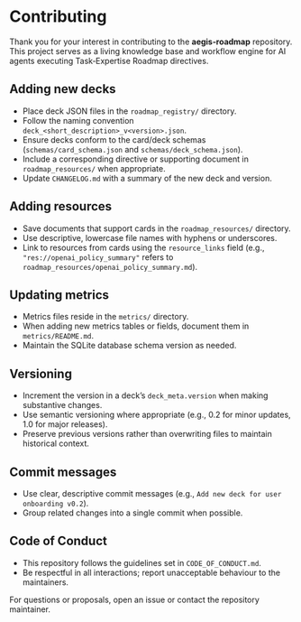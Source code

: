 # Contributing

Thank you for your interest in contributing to the **aegis‑roadmap** repository. This project serves as a living knowledge base and workflow engine for AI agents executing Task‑Expertise Roadmap directives.

## Adding new decks

- Place deck JSON files in the `roadmap_registry/` directory.
- Follow the naming convention `deck_<short_description>_v<version>.json`.
- Ensure decks conform to the card/deck schemas (`schemas/card_schema.json` and `schemas/deck_schema.json`).
- Include a corresponding directive or supporting document in `roadmap_resources/` when appropriate.
- Update `CHANGELOG.md` with a summary of the new deck and version.

## Adding resources

- Save documents that support cards in the `roadmap_resources/` directory.
- Use descriptive, lowercase file names with hyphens or underscores.
- Link to resources from cards using the `resource_links` field (e.g., `"res://openai_policy_summary"` refers to `roadmap_resources/openai_policy_summary.md`).

## Updating metrics

- Metrics files reside in the `metrics/` directory.
- When adding new metrics tables or fields, document them in `metrics/README.md`.
- Maintain the SQLite database schema version as needed.

## Versioning

- Increment the version in a deck’s `deck_meta.version` when making substantive changes.
- Use semantic versioning where appropriate (e.g., 0.2 for minor updates, 1.0 for major releases).
- Preserve previous versions rather than overwriting files to maintain historical context.

## Commit messages

- Use clear, descriptive commit messages (e.g., `Add new deck for user onboarding v0.2`).
- Group related changes into a single commit when possible.

## Code of Conduct

- This repository follows the guidelines set in `CODE_OF_CONDUCT.md`.
- Be respectful in all interactions; report unacceptable behaviour to the maintainers.

For questions or proposals, open an issue or contact the repository maintainer.
